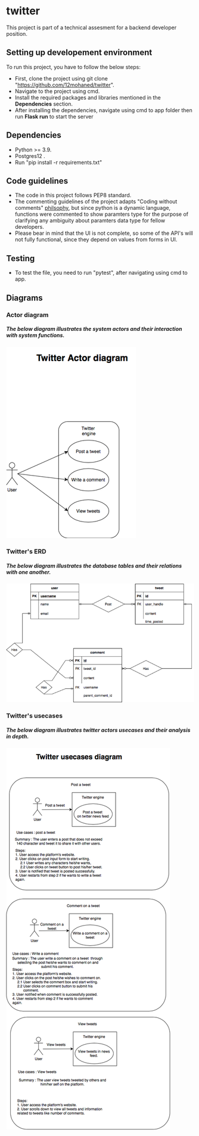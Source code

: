 # twitter

This project is part of a technical assesment for a backend developer position. 

## Setting up developement environment
 To run this project, you have to follow the below steps:
 - First, clone the project using git clone "https://github.com/12mohaned/twitter".
 - Navigate to the project using cmd.
 - Install the required packages and libraries mentioned in the **Dependencies** section. 
 - After installing the dependencies, navigate using cmd to app folder then run **Flask run** to start the server
 
## Dependencies
- Python >= 3.9.
- Postgres12 .
- Run "pip install -r requirements.txt"

## Code guidelines 
- The code in this project follows PEP8 standard. 
- The commenting guidelines of the project adapts "Coding without comments" [philsophy](https://blog.codinghorror.com/coding-without-comments/), but since python is 
  a dynamic language, functions were commented to show paramters type for the purpose of clarifying any 
  ambiguity about paramters data type for fellow developers. 
- Please bear in mind that the UI is not complete, so some of the API's will not fully functional, since they depend on values from forms in UI.

## Testing 
- To test the file, you need to run "pytest", after navigating using cmd to app.
## Diagrams
### Actor diagram

##### The below diagram illustrates the system actors and their interaction with system functions.

![Image of twitter actors](app/diagrams/Actor-diagram-twitter.drawio.png)



### Twitter's ERD

##### The below diagram illustrates the database tables and their relations with one another.

![Image of twitter database ERD](app/diagrams/Twitter_ERD.drawio.png)



### Twitter's usecases

##### The below diagram illustrates twitter actors usecases and their analysis in depth.

![Image of twitter actors and their usecases analysis](app/diagrams/Usecases-diagram-twitter.drawio.png)
